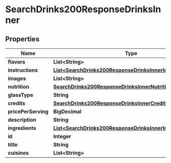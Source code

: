 

# SearchDrinks200ResponseDrinksInner


## Properties

| Name | Type | Description | Notes |
|------------ | ------------- | ------------- | -------------|
|**flavors** | **List&lt;String&gt;** |  |  [optional] |
|**instructions** | [**List&lt;SearchDrinks200ResponseDrinksInnerInstructionsInner&gt;**](SearchDrinks200ResponseDrinksInnerInstructionsInner.md) |  |  [optional] |
|**images** | **List&lt;String&gt;** |  |  [optional] |
|**nutrition** | [**SearchDrinks200ResponseDrinksInnerNutrition**](SearchDrinks200ResponseDrinksInnerNutrition.md) |  |  [optional] |
|**glassType** | **String** |  |  [optional] |
|**credits** | [**SearchDrinks200ResponseDrinksInnerCredits**](SearchDrinks200ResponseDrinksInnerCredits.md) |  |  [optional] |
|**pricePerServing** | **BigDecimal** |  |  [optional] |
|**description** | **String** |  |  [optional] |
|**ingredients** | [**List&lt;SearchDrinks200ResponseDrinksInnerIngredientsInner&gt;**](SearchDrinks200ResponseDrinksInnerIngredientsInner.md) |  |  [optional] |
|**id** | **Integer** |  |  [optional] |
|**title** | **String** |  |  [optional] |
|**cuisines** | **List&lt;String&gt;** |  |  [optional] |



